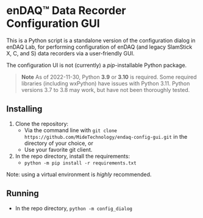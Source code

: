 enDAQ&trade; Data Recorder Configuration GUI
============================================

This is a Python script is a standalone version of the configuration dialog in enDAQ Lab, for performing 
configuration of enDAQ (and legacy SlamStick X, C, and S) data recorders via a user-friendly GUI.

The configuration UI is not (currently) a _pip_-installable Python package.

> **Note**
> As of 2022-11-30, Python **3.9** or **3.10** is required. Some required libraries (including wxPython) 
> have issues with Python 3.11. Python versions 3.7 to 3.8 may work, but have not been thoroughly tested.

Installing
----------
1. Clone the repository:
   * Via the command line with `git clone https://github.com/MideTechnology/endaq-config-gui.git` in 
     the directory of your choice, or
   * Use your favorite git client.
2. In the repo directory, install the requirements:
    * `python -m pip install -r requirements.txt`

Note: using a virtual environment is *highly* recommended.

Running
-------
* In the repo directory, `python -m config_dialog`
